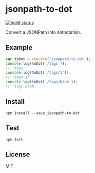 # jsonpath-to-dot

[![build status](https://secure.travis-ci.org/mongodb-js/jsonpath-to-dot.png)](http://travis-ci.org/mongodb-js/jsonpath-to-dot)

Convert a JSONPath into dotnotation.

## Example

```javascript
var toDot = require('jsonpath-to-dot');
console.log(toDot('/tags'));
// 'tags'
console.log(toDot('/tags/1'));
// 'tags.1'
console.log(toDot('/tags/blah'));
// 'tags.blah'
```

## Install

```
npm install --save jsonpath-to-dot
```

## Test

```
npm test
```

## License

MIT
